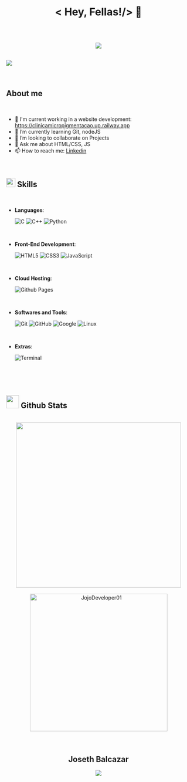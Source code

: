 <!--
**JojoDeveloper01/JojoDeveloper01** is a ✨ _special_ ✨ repository because its `README.md` (this file) appears on your GitHub profile.

 JojoDeveloper01 
-->

<br><br>
<h1 align="center"><b>< Hey, Fellas!/> 👾</b></h1><br><br>
<p align="center">
  <a href="https://github.com/JojoDeveloper01"><img src="https://readme-typing-svg.demolab.com?font=Time+New+Roman&weight=500&size=50&color=11B650&background=0A0C15&center=true&vCenter=true&random=false&width=1000&height=150&lines=Joseth+Balcazar;Lover+Of+New +Learning;Website+Developer;Self-taught"></a>
</p>
<br>
<img src="https://user-images.githubusercontent.com/73097560/115834477-dbab4500-a447-11eb-908a-139a6edaec5c.gif"><br><br>
<br>

## **About me**

<br>

- 🔭 I'm current working in a website development: <a href='https://clinicamicropigmentacao.up.railway.app'>https://clinicamicropigmentacao.up.railway.app</a>
- 🌱 I’m currently learning Git, nodeJS
- 👯 I’m looking to collaborate on Projects
- 💬 Ask me about HTML/CSS, JS
- 📫 How to reach me: <a href="https://www.linkedin.com/in/joseth-balcazar-3bb450298/">Linkedin</a>

<br>

## <img src="https://media2.giphy.com/media/QssGEmpkyEOhBCb7e1/giphy.gif?cid=ecf05e47a0n3gi1bfqntqmob8g9aid1oyj2wr3ds3mg700bl&rid=giphy.gif" width ="25"><b> Skills</b>
<br>
<p align="center">

- **Languages**:
    
    ![C](https://img.shields.io/badge/C%20-%232370ED.svg?style=for-the-badge&logo=c&logoColor=white)
    ![C++](https://img.shields.io/badge/C++%20-%2300599C.svg?style=for-the-badge&logo=c%2B%2B&logoColor=white)
    ![Python](https://img.shields.io/badge/Python%20-%2314354C.svg?style=for-the-badge&logo=python&logoColor=white)

<br>   
    
- **Front-End Development**:

   ![HTML5](https://img.shields.io/badge/HTML5%20-%23E34F26.svg?style=for-the-badge&logo=html5&logoColor=white)
   ![CSS3](https://img.shields.io/badge/CSS%20-%231572B6.svg?style=for-the-badge&logo=css3&logoColor=white)
   ![JavaScript](https://img.shields.io/badge/JavaScript%20-%23F7DF1E.svg?style=for-the-badge&logo=javascript&logoColor=black)

<br>

- **Cloud Hosting**:

    ![Github Pages](https://img.shields.io/badge/GitHub%20Pages-%23327FC7.svg?style=for-the-badge&logo=github&logoColor=white)
    
<br>

- **Softwares and Tools**:

    ![Git](https://img.shields.io/badge/git-%23F05033.svg?style=for-the-badge&logo=git&logoColor=white)
    ![GitHub](https://img.shields.io/badge/github-%23121011.svg?style=for-the-badge&logo=github&logoColor=white)
    ![Google](https://img.shields.io/badge/google-%234285F4.svg?style=for-the-badge&logo=google&logoColor=white)
    ![Linux](https://img.shields.io/badge/Linux-FCC624?style=for-the-badge&logo=linux&logoColor=black) 

<br>

- **Extras**:

    ![Terminal](https://img.shields.io/badge/Terminal-%23054020?style=for-the-badge&logo=gnu-bash&logoColor=white)  


</p>

<br>
<br><br>

## <img src="https://media.giphy.com/media/iY8CRBdQXODJSCERIr/giphy.gif" width="35"><b> Github Stats </b>
<br>

<div align="center">

<a href="https://github.com/JojoDeveloper01/">
  <img src="https://github-readme-stats.vercel.app/api?username=JojoDeveloper01&include_all_commits=true&count_private=true&show_icons=true&line_height=20&title_color=7A7ADB&icon_color=2234AE&text_color=D3D3D3&bg_color=0,000000,130F40" width="450"/>
   <br><br>
  <img src="https://github-readme-stats.vercel.app/api/top-langs?username=JojoDeveloper01&show_icons=true&locale=en&layout=compact&line_height=20&title_color=7A7ADB&icon_color=2234AE&text_color=D3D3D3&bg_color=0,000000,130F40" width="375"  alt="JojoDeveloper01"/>
</a>
</div>
</div>

<div align='center'>
<br><br>

## <b>Joseth Balcazar</b>
<img src="https://user-images.githubusercontent.com/73097560/115834477-dbab4500-a447-11eb-908a-139a6edaec5c.gif">
</div>
